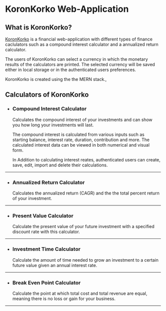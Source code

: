 # KoronKorko Web-Application

## What is KoronKorko?

[KoronKorko][1] is a financial web-application with different types of finance caclulators such as a compound interest calculator and a annualized return calculator.

The users of KoronKorko can select a currency in which the monetary results of the calculators are printed. The selected currency will be saved either in local storage or in the authenticated users preferences.

KoronKorko is created using the the MERN stack.,

## Calculators of KoronKorko

-   ### Compound Interest Calculator

    Calculates the compound interest of your investments and can show you how long your investments will last.

    The compound interest is calculated from various inputs such as starting balance, interest rate, duration, contribution and more. The calculated interest data can be viewed in both numerical and visual form.

    In Addition to calculating interest reates, authenticated users can create, save, edit, import and delete their calculations.

---

-   ### Annualized Return Calculator

    Calculates the annualized return (CAGR) and the the total percent return of your investment.

---

-   ### Present Value Calculator

    Calculate the present value of your future investment with a specified discount rate with this calculator.

---

-   ### Investment Time Calculator

    Calculate the amount of time needed to grow an investment to a certain future value given an annual interest rate.

---

-   ### Break Even Point Calculator

    Calculate the point at which total cost and total revenue are equal, meaning there is no loss or gain for your business.

---

[1]: https://koronkorko.herokuapp.com/
